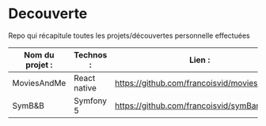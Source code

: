 # Decouverte
Repo qui récapitule toutes les projets/découvertes personnelle effectuées

Nom du projet : | Technos : | Lien :
------------ | ------------- | -------------
MoviesAndMe | React native | https://github.com/francoisvid/moviesAndMe
SymB&B | Symfony 5 | https://github.com/francoisvid/symBandB

